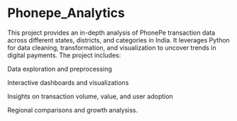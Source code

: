 # Phonepe_Analytics
This project provides an in-depth analysis of PhonePe transaction data across different states, districts, and categories in India. It leverages Python for data cleaning, transformation, and visualization to uncover trends in digital payments. The project includes:

 Data exploration and preprocessing

 Interactive dashboards and visualizations

 Insights on transaction volume, value, and user adoption

 Regional comparisons and growth analysiss.
